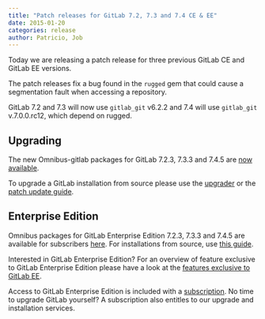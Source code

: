 ```yaml
---
title: "Patch releases for GitLab 7.2, 7.3 and 7.4 CE & EE"
date: 2015-01-20
categories: release
author: Patricio, Job
---
```


Today we are releasing a patch release for three previous GitLab CE and GitLab EE versions.

The patch releases fix a bug found in the `rugged` gem that could cause a segmentation fault when accessing a repository.

GitLab 7.2 and 7.3 will now use `gitlab_git` v6.2.2 and 7.4 will use `gitlab_git` v.7.0.0.rc12,
which depend on rugged.

<!-- more -->

## Upgrading

The new Omnibus-gitlab packages for GitLab 7.2.3, 7.3.3 and 7.4.5 are [now available](https://about.gitlab.com/downloads/archives).

To upgrade a GitLab installation from source please use the
[upgrader](http://doc.gitlab.com/ce/update/upgrader.html) or the [patch update
guide](http://doc.gitlab.com/ce/update/patch_versions.html).

## Enterprise Edition

Omnibus packages for GitLab Enterprise Edition 7.2.3, 7.3.3 and 7.4.5 are available for subscribers [here](https://gitlab.com/subscribers/gitlab-ee/blob/master/doc/install/packages.md). For installations from source, use [this guide](https://gitlab.com/subscribers/gitlab-ee/blob/master/doc/update/patch_versions.md).

Interested in GitLab Enterprise Edition?
For an overview of feature exclusive to GitLab Enterprise Edition please have a look at the [features exclusive to GitLab EE](https://about.gitlab.com/features/#enterprise).

Access to GitLab Enterprise Edition is included with a [subscription](http://www.gitlab.com/subscription/).
No time to upgrade GitLab yourself?
A subscription also entitles to our upgrade and installation services.
